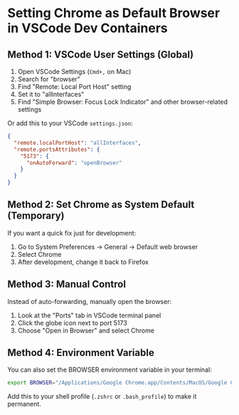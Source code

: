 # Setting Chrome as Default Browser in VSCode Dev Containers

## Method 1: VSCode User Settings (Global)

1. Open VSCode Settings (`Cmd+,` on Mac)
2. Search for "browser"
3. Find "Remote: Local Port Host" setting
4. Set it to "allInterfaces"
5. Find "Simple Browser: Focus Lock Indicator" and other browser-related settings

Or add this to your VSCode `settings.json`:

```json
{
  "remote.localPortHost": "allInterfaces",
  "remote.portsAttributes": {
    "5173": {
      "onAutoForward": "openBrowser"
    }
  }
}
```

## Method 2: Set Chrome as System Default (Temporary)

If you want a quick fix just for development:

1. Go to System Preferences → General → Default web browser
2. Select Chrome
3. After development, change it back to Firefox

## Method 3: Manual Control

Instead of auto-forwarding, manually open the browser:
1. Look at the "Ports" tab in VSCode terminal panel
2. Click the globe icon next to port 5173
3. Choose "Open in Browser" and select Chrome

## Method 4: Environment Variable

You can also set the BROWSER environment variable in your terminal:

```bash
export BROWSER="/Applications/Google Chrome.app/Contents/MacOS/Google Chrome"
```

Add this to your shell profile (`.zshrc` or `.bash_profile`) to make it permanent.
